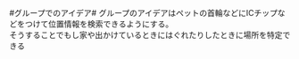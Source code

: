 #グループでのアイデア#
グループのアイデアはペットの首輪などにICチップなどをつけて位置情報を検索できるようにする。
<Br>そうすることでもし家や出かけているときにはぐれたりしたときに場所を特定できる
